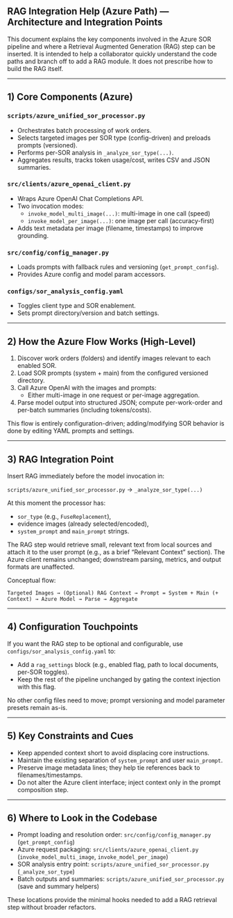 ## RAG Integration Help (Azure Path) — Architecture and Integration Points

This document explains the key components involved in the Azure SOR pipeline and where a Retrieval Augmented Generation (RAG) step can be inserted. It is intended to help a collaborator quickly understand the code paths and branch off to add a RAG module. It does not prescribe how to build the RAG itself.

---

## 1) Core Components (Azure)

### `scripts/azure_unified_sor_processor.py`
- Orchestrates batch processing of work orders.
- Selects targeted images per SOR type (config-driven) and preloads prompts (versioned).
- Performs per-SOR analysis in `_analyze_sor_type(...)`.
- Aggregates results, tracks token usage/cost, writes CSV and JSON summaries.

### `src/clients/azure_openai_client.py`
- Wraps Azure OpenAI Chat Completions API.
- Two invocation modes:
  - `invoke_model_multi_image(...)`: multi-image in one call (speed)
  - `invoke_model_per_image(...)`: one image per call (accuracy-first)
- Adds text metadata per image (filename, timestamps) to improve grounding.

### `src/config/config_manager.py`
- Loads prompts with fallback rules and versioning (`get_prompt_config`).
- Provides Azure config and model param accessors.

### `configs/sor_analysis_config.yaml`
- Toggles client type and SOR enablement.
- Sets prompt directory/version and batch settings.

---

## 2) How the Azure Flow Works (High-Level)

1. Discover work orders (folders) and identify images relevant to each enabled SOR.
2. Load SOR prompts (system + main) from the configured versioned directory.
3. Call Azure OpenAI with the images and prompts:
   - Either multi-image in one request or per-image aggregation.
4. Parse model output into structured JSON; compute per-work-order and per-batch summaries (including tokens/costs).

This flow is entirely configuration-driven; adding/modifying SOR behavior is done by editing YAML prompts and settings.

---

## 3) RAG Integration Point

Insert RAG immediately before the model invocation in:

`scripts/azure_unified_sor_processor.py` → `_analyze_sor_type(...)`

At this moment the processor has:
- `sor_type` (e.g., `FuseReplacement`),
- evidence images (already selected/encoded),
- `system_prompt` and `main_prompt` strings.

The RAG step would retrieve small, relevant text from local sources and attach it to the user prompt (e.g., as a brief “Relevant Context” section). The Azure client remains unchanged; downstream parsing, metrics, and output formats are unaffected.

Conceptual flow:
```
Targeted Images → (Optional) RAG Context → Prompt = System + Main (+ Context) → Azure Model → Parse → Aggregate
```

---

## 4) Configuration Touchpoints

If you want the RAG step to be optional and configurable, use `configs/sor_analysis_config.yaml` to:
- Add a `rag_settings` block (e.g., enabled flag, path to local documents, per-SOR toggles).
- Keep the rest of the pipeline unchanged by gating the context injection with this flag.

No other config files need to move; prompt versioning and model parameter presets remain as-is.

---

## 5) Key Constraints and Cues

- Keep appended context short to avoid displacing core instructions.
- Maintain the existing separation of `system_prompt` and user `main_prompt`.
- Preserve image metadata lines; they help tie references back to filenames/timestamps.
- Do not alter the Azure client interface; inject context only in the prompt composition step.

---

## 6) Where to Look in the Codebase

- Prompt loading and resolution order: `src/config/config_manager.py` (`get_prompt_config`)
- Azure request packaging: `src/clients/azure_openai_client.py` (`invoke_model_multi_image`, `invoke_model_per_image`)
- SOR analysis entry point: `scripts/azure_unified_sor_processor.py` (`_analyze_sor_type`)
- Batch outputs and summaries: `scripts/azure_unified_sor_processor.py` (save and summary helpers)

These locations provide the minimal hooks needed to add a RAG retrieval step without broader refactors.

